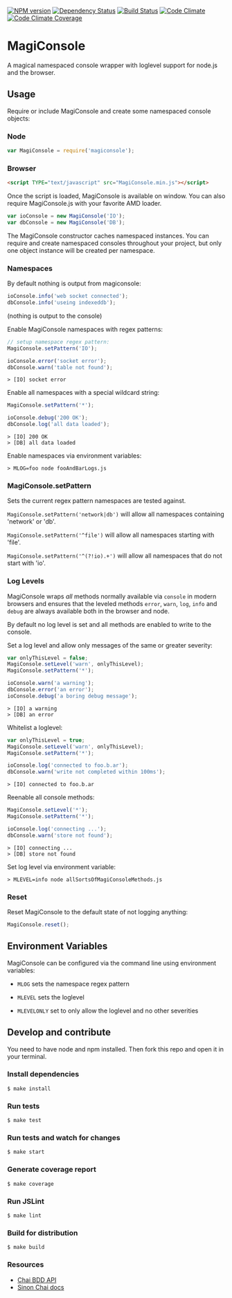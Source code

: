 [![NPM version](https://badge.fury.io/js/magiconsole.png)](http://badge.fury.io/js/magiconsole)
[![Dependency Status](https://david-dm.org/octatone/MagiConsole.png?theme=shields.io)](https://david-dm.org/octatone/MagiConsole)
[![Build Status](https://travis-ci.org/octatone/MagiConsole.png?branch=master)](https://travis-ci.org/octatone/MagiConsole)
[![Code Climate](https://codeclimate.com/github/octatone/MagiConsole.png)](https://codeclimate.com/github/octatone/MagiConsole)
[![Code Climate Coverage](https://codeclimate.com/github/octatone/MagiConsole/coverage.png)](https://codeclimate.com/github/octatone/MagiConsole)


# MagiConsole

A magical namespaced console wrapper with loglevel support for node.js and the browser.

## Usage

Require or include MagiConsole and create some namespaced console objects:

### Node
```javascript
var MagiConsole = require('magiconsole');
```

### Browser
```html
<script TYPE="text/javascript" src="MagiConsole.min.js"></script>
```
Once the script is loaded, MagiConsole is available on window.
You can also require MagiConsole.js with your favorite AMD loader.

```javascript
var ioConsole = new MagiConsole('IO');
var dbConsole = new MagiConsole('DB');
```

The MagiConsole constructor caches namespaced instances.
You can require and create namespaced consoles throughout your project,
but only one object instance will be created per namespace.

### Namespaces

By default nothing is output from magiconsole:
```javascript
ioConsole.info('web socket connected');
dbConsole.info('useing indexeddb');
```
(nothing is output to the console)

Enable MagiConsole namespaces with regex patterns:
```javascript
// setup namespace regex pattern:
MagiConsole.setPattern('IO');

ioConsole.error('socket error');
dbConsole.warn('table not found');
```
```text
> [IO] socket error
```

Enable all namespaces with a special wildcard string:
```javascript
MagiConsole.setPattern('*');

ioConsole.debug('200 OK');
dbConsole.log('all data loaded');
```
```text
> [IO] 200 OK
> [DB] all data loaded
```

Enable namespaces via environment variables:
```text
> MLOG=foo node fooAndBarLogs.js
```

### MagiConsole.setPattern

Sets the current regex pattern namespaces are tested against.

`MagiConsole.setPattern('network|db')` will allow all namespaces containing 'network' or 'db'.

`MagiConsole.setPattern('^file')` will allow all namespaces starting with 'file'.

`MagiConsole.setPattern('^(?!io).+')` will allow all namespaces that do not start with 'io'.

### Log Levels

MagiConsole wraps *all* methods normally available via `console` in modern
browsers and ensures that the leveled methods `error`, `warn`, `log`, `info` and `debug` are always
available both in the browser and node.

By default no log level is set and all methods are enabled to write
to the console.

Set a log level and allow only messages of the same or greater severity:
```javascript
var onlyThisLevel = false;
MagiConsole.setLevel('warn', onlyThisLevel);
MagiConsole.setPattern('*');

ioConsole.warn('a warning');
dbConsole.error('an error');
ioConsole.debug('a boring debug message');
```
```text
> [IO] a warning
> [DB] an error
```

Whitelist a loglevel:
```javascript
var onlyThisLevel = true;
MagiConsole.setLevel('warn', onlyThisLevel);
MagiConsole.setPattern('*');

ioConsole.log('connected to foo.b.ar');
dbConsole.warn('write not completed within 100ms');
```
```text
> [IO] connected to foo.b.ar
```

Reenable all console methods:
```javascript
MagiConsole.setLevel('*');
MagiConsole.setPattern('*');

ioConsole.log('connecting ...');
dbConsole.warn('store not found');
```
```text
> [IO] connecting ...
> [DB] store not found
```

Set log level via environment variable:
```text
> MLEVEL=info node allSortsOfMagiConsoleMethods.js
```

### Reset

Reset MagiConsole to the default state of not logging anything:
```javascript
MagiConsole.reset();
```

## Environment Variables

MagiConsole can be configured via the command line using environment variables:

  - `MLOG` sets the namespace regex pattern

  - `MLEVEL` sets the loglevel

  - `MLEVELONLY` set to only allow the loglevel and no other severities

## Develop and contribute

You need to have node and npm installed. Then fork this repo and open it in your terminal.

### Install dependencies

    $ make install

### Run tests

    $ make test

### Run tests and watch for changes

    $ make start

### Generate coverage report

    $ make coverage

### Run JSLint

    $ make lint

### Build for distribution

    $ make build

### Resources
  - [Chai BDD API](http://chaijs.com/api/bdd)
  - [Sinon Chai docs](https://github.com/domenic/sinon-chai)
